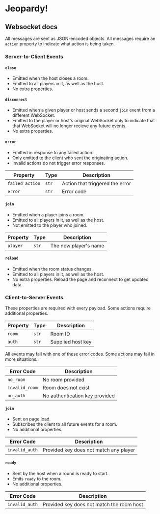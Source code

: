 # Jeopardy!

## Websocket docs

All messages are sent as JSON-encoded objects. All messages require an `action` property to indicate what action is being taken.

### Server-to-Client Events

#### `close`

-   Emitted when the host closes a room.
-   Emitted to all players in it, as well as the host.
-   No extra properties.

#### `disconnect`

-   Emitted when a given player or host sends a second `join` event from a different WebSocket.
-   Emitted to the player or host's original WebSocket only to indicate that that WebSocket will no longer recieve any future events.
-   No extra properties.

#### `error`

-   Emitted in response to any failed action.
-   Only emitted to the client who sent the originating action.
-   Invalid actions do not trigger error responses.

| Property        | Type  | Description                     |
| --------------- | ----- | ------------------------------- |
| `failed_action` | `str` | Action that triggered the error |
| `error`         | `str` | Error code                      |

#### `join`

-   Emitted when a player joins a room.
-   Emitted to all players in it, as well as the host.
-   Not emitted to the player who joined.

| Property | Type  | Description           |
| -------- | ----- | --------------------- |
| `player` | `str` | The new player's name |

#### `reload`

-   Emitted when the room status changes.
-   Emitted to all players in it, as well as the host.
-   No extra properties. Reload the page and reconnect to get updated data.

### Client-to-Server Events

These properties are required with every payload. Some actions require additional properties.

| Property | Type  | Description       |
| -------- | ----- | ----------------- |
| `room`   | `str` | Room ID           |
| `auth`   | `str` | Supplied host key |

All events may fail with one of these error codes. Some actions may fail in more situations.

| Error Code     | Description                    |
| -------------- | ------------------------------ |
| `no_room`      | No room provided               |
| `invalid_room` | Room does not exist            |
| `no_auth`      | No authentication key provided |

#### `join`

-   Sent on page load.
-   Subscribes the client to all future events for a room.
-   No additional properties.

| Error Code     | Description                            |
| -------------- | -------------------------------------- |
| `invalid_auth` | Provided key does not match any player |

#### `ready`

-   Sent by the host when a round is ready to start.
-   Emits `ready` to the room.
-   No additional properties.

| Error Code     | Description                               |
| -------------- | ----------------------------------------- |
| `invalid_auth` | Provided key does not match the room host |
